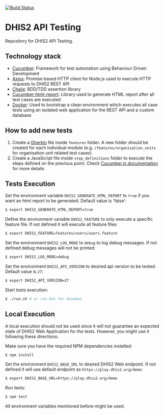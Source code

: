 [![Build Status](https://travis-ci.org/dhis2/api-tests.svg?branch=master)](https://travis-ci.org/dhis2/api-tests)

# DHIS2 API Testing

Repository for DHIS2 API Testing.

## Technology stack

* [Cucumber](https://cucumber.io/): Framework for test automation using Behaviour Driven Development
* [Axios](https://github.com/mzabriskie/axios): Promise based HTTP client for Node.js used to execute HTTP requests to DHIS2 REST API
* [Chaijs](http://chaijs.com/): BDD/TDD assertion library
* [Cucumber-html-report](https://github.com/gkushang/cucumber-html-reporter): Library used to generate HTML report after all test cases are executed
* [Docker](https://www.docker.com/): Used to bootstrap a clean environment which executes all case tests using an isolated web application for the REST API and a custom database

## How to add new tests

1. Create a [Gherkin](https://cucumber.io/docs/reference) file inside `features` folder. A new folder should be created for each individual module (e.g. `/features/organisation_units` for organisation unit related test cases)
2. Create a JavaScript file inside  `step_definitions` folder to execute the steps defined on the previous point. Check [Cucumber.js documentation](https://github.com/cucumber/cucumber-js) for more details

## Tests Execution

Set the environment variable `DHIS2_GENERATE_HTML_REPORT` to `true` if you want an html report to be generated. Default value is 'false':

```sh
$ export DHIS2_GENERATE_HTML_REPORT=true
```

Define the environment variable `DHIS2_FEATURE` to only execute a specific feature file. If not defined it will execute all feature files:

```sh
$ export DHIS2_FEATURE=features/users/users.feature
```

Set the environment `DHIS2_LOG_MODE` to `debug` to log debug messages. If not defined debug messages will not be printed:

```sh
$ export DHIS2_LOG_MODE=debug
```

Set the environment `DHIS2_API_VERSION` to desired api version to be tested. Default value is `27`:

```sh
$ export DHIS2_API_VERSION=27
```

Start tests execution:

```sh
$ ./run.sh # or run.bat for Windows
```

## Local Execution
A local execution should not be used since it will not guarantee an expected state of DHIS2 Web Application for the tests. However, you might use it following these directions:

Make sure you have the required NPM dependencies installed:

```sh
$ npm install
```

Set the environment `DHIS2_BASE_URL` to desired DHIS2 Web endpoint. If not defined it will use default endpoint as `https://play.dhis2.org/demo`:

```sh
$ export DHIS2_BASE_URL=https://play.dhis2.org/demo
```

Run tests:

```sh
$ npm test
```

All environment variables mentioned before might be used.

